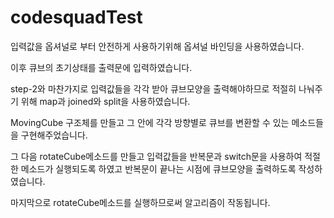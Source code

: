 # codesquadTest

입력값을 옵셔널로 부터 안전하게 사용하기위해 옵셔널 바인딩을 사용하였습니다.

이후 큐브의 초기상태를 출력문에 입력하였습니다.

step-2와 마찬가지로 입력값들을 각각 받아 큐브모양을 출력해야하므로 적절히 나눠주기 위해 map과 joined와 split을 사용하였습니다.

MovingCube 구조체를 만들고 그 안에 각각 방향별로 큐브를 변환할 수 있는 메소드들을 구현해주었습니다.

그 다음 rotateCube메소드를 만들고 입력값들을 반복문과 switch문을 사용하여 적절한 메소드가 실행되도록 하였고 반복문이 끝나는 시점에 큐브모양을 출력하도록 작성하였습니다.

마지막으로 rotateCube메소드를 실행하므로써 알고리즘이 작동됩니다.


